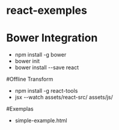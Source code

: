 # react-exemples

# Bower Integration
* npm install -g bower
* bower init
* bower install --save react

#Offline Transform
* npm install -g react-tools
* jsx --watch assets/react-src/ assets/js/

#Exemplas
* simple-example.html